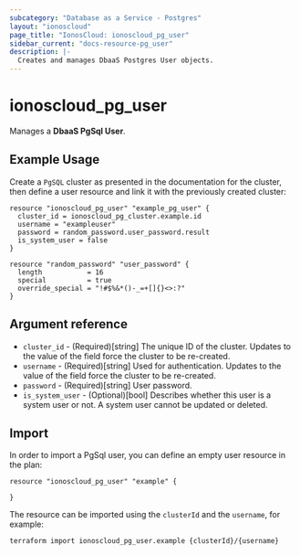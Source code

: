 ```yaml
---
subcategory: "Database as a Service - Postgres"
layout: "ionoscloud"
page_title: "IonosCloud: ionoscloud_pg_user"
sidebar_current: "docs-resource-pg_user"
description: |-
  Creates and manages DbaaS Postgres User objects.
---
```


# ionoscloud\_pg_user

Manages a **DbaaS PgSql User**.

## Example Usage

Create a `PgSQL` cluster as presented in the documentation for the cluster, then define a user resource
and link it with the previously created cluster:

```hcl
resource "ionoscloud_pg_user" "example_pg_user" {
  cluster_id = ionoscloud_pg_cluster.example.id
  username = "exampleuser"
  password = random_password.user_password.result
  is_system_user = false
}

resource "random_password" "user_password" {
  length           = 16
  special          = true
  override_special = "!#$%&*()-_=+[]{}<>:?"
}
```

## Argument reference

* `cluster_id` - (Required)[string] The unique ID of the cluster. Updates to the value of the field force the cluster to be re-created.
* `username` - (Required)[string] Used for authentication. Updates to the value of the field force the cluster to be re-created.
* `password` - (Required)[string] User password.
* `is_system_user` - (Optional)[bool] Describes whether this user is a system user or not. A system user cannot be updated or deleted.

## Import

In order to import a PgSql user, you can define an empty user resource in the plan:

```hcl
resource "ionoscloud_pg_user" "example" {
  
}
```

The resource can be imported using the `clusterId` and the `username`, for example:

```shell
terraform import ionoscloud_pg_user.example {clusterId}/{username}
```